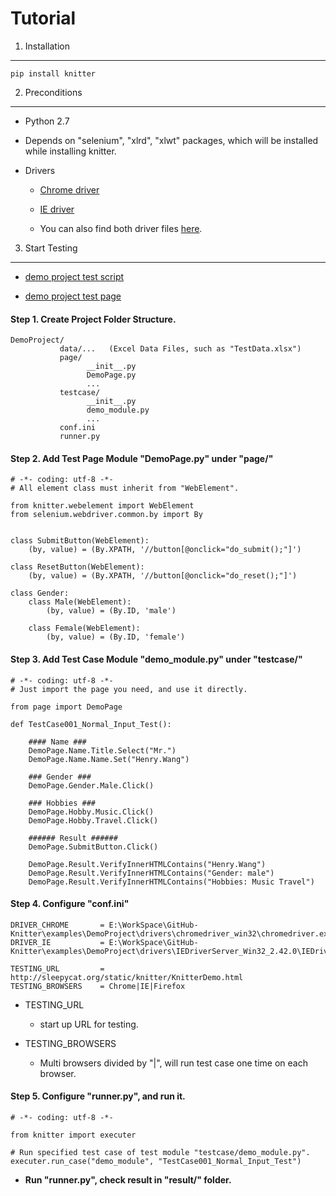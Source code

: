 Tutorial
=======================================================================

1. Installation
-----------------------------------------------------------------------

    pip install knitter


2. Preconditions
-----------------------------------------------------------------------

+ Python 2.7

+ Depends on "selenium", "xlrd", "xlwt" packages, which will be installed while installing knitter.

+ Drivers

    - [Chrome driver](http://chromedriver.storage.googleapis.com/index.html)

    - [IE driver](http://selenium-release.storage.googleapis.com/index.html)

    - You can also find both driver files [here](https://github.com/hww712/Knitter/tree/master/examples/DemoProject/drivers).



3. Start Testing
-----------------------------------------------------------------------

+ [demo project test script](https://github.com/hww712/Knitter/tree/master/examples/DemoProject)

+ [demo project test page](http://sleepycat.org/static/knitter/KnitterDemo.html)


#### Step 1. Create Project Folder Structure.


    DemoProject/
               data/...   (Excel Data Files, such as "TestData.xlsx")
               page/
                     __init__.py
                     DemoPage.py
                     ...
               testcase/
                     __init__.py
                     demo_module.py
                     ...
               conf.ini
               runner.py


#### Step 2. Add Test Page Module "DemoPage.py" under "page/"


    # -*- coding: utf-8 -*-
    # All element class must inherit from "WebElement".

    from knitter.webelement import WebElement
    from selenium.webdriver.common.by import By
    

    class SubmitButton(WebElement):
        (by, value) = (By.XPATH, '//button[@onclick="do_submit();"]')

    class ResetButton(WebElement):
        (by, value) = (By.XPATH, '//button[@onclick="do_reset();"]')

    class Gender:
        class Male(WebElement):
            (by, value) = (By.ID, 'male')

        class Female(WebElement):
            (by, value) = (By.ID, 'female')






#### Step 3. Add Test Case Module "demo_module.py" under "testcase/"


    # -*- coding: utf-8 -*-
    # Just import the page you need, and use it directly.

    from page import DemoPage

    def TestCase001_Normal_Input_Test():

        #### Name ###
        DemoPage.Name.Title.Select("Mr.")
        DemoPage.Name.Name.Set("Henry.Wang")

        ### Gender ###
        DemoPage.Gender.Male.Click()

        ### Hobbies ###
        DemoPage.Hobby.Music.Click()
        DemoPage.Hobby.Travel.Click()

        ###### Result ######
        DemoPage.SubmitButton.Click()

        DemoPage.Result.VerifyInnerHTMLContains("Henry.Wang")
        DemoPage.Result.VerifyInnerHTMLContains("Gender: male")
        DemoPage.Result.VerifyInnerHTMLContains("Hobbies: Music Travel")




#### Step 4. Configure "conf.ini"
    
    DRIVER_CHROME       = E:\WorkSpace\GitHub-Knitter\examples\DemoProject\drivers\chromedriver_win32\chromedriver.exe
    DRIVER_IE           = E:\WorkSpace\GitHub-Knitter\examples\DemoProject\drivers\IEDriverServer_Win32_2.42.0\IEDriverServer.exe
    
    TESTING_URL         = http://sleepycat.org/static/knitter/KnitterDemo.html
    TESTING_BROWSERS    = Chrome|IE|Firefox


+ TESTING_URL

    - start up URL for testing.

+ TESTING_BROWSERS

    - Multi browsers divided by "|", will run test case one time on each browser.


#### Step 5. Configure "runner.py", and run it.

    # -*- coding: utf-8 -*-
    
    from knitter import executer

    # Run specified test case of test module "testcase/demo_module.py".
    executer.run_case("demo_module", "TestCase001_Normal_Input_Test") 

+ **Run "runner.py", check result in "result/" folder.**







